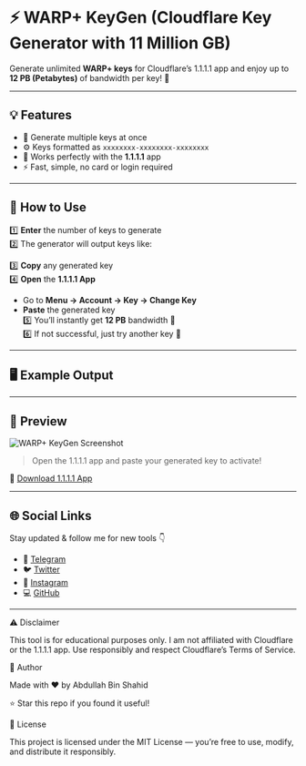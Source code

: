 # ⚡ WARP+ KeyGen (Cloudflare Key Generator with 11 Million GB)

Generate unlimited **WARP+ keys** for Cloudflare’s 1.1.1.1 app and enjoy up to **12 PB (Petabytes)** of bandwidth per key! 🚀  

---

## 💡 Features

- 🔢 Generate multiple keys at once  
- ⚙️ Keys formatted as `xxxxxxxx-xxxxxxxx-xxxxxxxx`  
- 🧩 Works perfectly with the **1.1.1.1** app  
- ⚡ Fast, simple, no card or login required  

---

## 🧭 How to Use

1️⃣ **Enter** the number of keys to generate  
2️⃣ The generator will output keys like:  


3️⃣ **Copy** any generated key  
4️⃣ **Open** the **1.1.1.1 App**  
- Go to **Menu → Account → Key → Change Key**  
- **Paste** the generated key  
5️⃣ You’ll instantly get **12 PB** bandwidth 🎉  
6️⃣ If not successful, just try another key 🔁  

---

## 🖥 Example Output


---

## 📸 Preview

![WARP+ KeyGen Screenshot](https://raw.githubusercontent.com/iamabdullah/placeholder/main/warp-keygen.png)

> Open the 1.1.1.1 app and paste your generated key to activate!  

🔗 [Download 1.1.1.1 App](https://1.1.1.1/)

---

## 🌐 Social Links

Stay updated & follow me for new tools 👇  

- 💬 [Telegram](https://t.me/AbdullahMethod)  
- 🐦 [Twitter](https://twitter.com/AbdullahHaxhmi)  
- 📸 [Instagram](https://instagram.com/em.abdullah__)  
- 💻 [GitHub](https://github.com/iemabdullah)

---

⚠️ Disclaimer

This tool is for educational purposes only.
I am not affiliated with Cloudflare or the 1.1.1.1 app.
Use responsibly and respect Cloudflare’s Terms of Service.

🧩 Author

Made with ❤️ by Abdullah Bin Shahid

⭐ Star this repo if you found it useful!

📜 License

This project is licensed under the MIT License — you’re free to use, modify, and distribute it responsibly.
